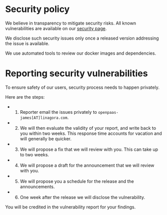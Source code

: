 # Security policy

We believe in transparency to mitigate security risks. All known vulnerabilities are available on 
our [security page](docs/modules/ROOT/pages/security.adoc).

We disclose such security issues only once a released version addressing the issue is available.

We use automated tools to review our docker images and dependencies.

# Reporting security vulnerabilities

To ensure safety of our users, security process needs to happen privately.

Here are the steps:

 - 1. Reporter email the issues privately to `openpaas-james[AT]linagora.com`.
 - 2. We will then evaluate the validity of your report, and write back to you within two weeks. This response time 
 accounts for vacation and will generally be quicker.
 - 3. We will propose a fix that we will review with you. This can take up to two weeks. 
 - 4. We will propose a draft for the announcement that we will review with you. 
 - 5. We will propose you a schedule for the release and the announcements.
 - 6. One week after the release we will disclose the vulnerability.
 
You will be credited in the vulnerability report for your findings.
